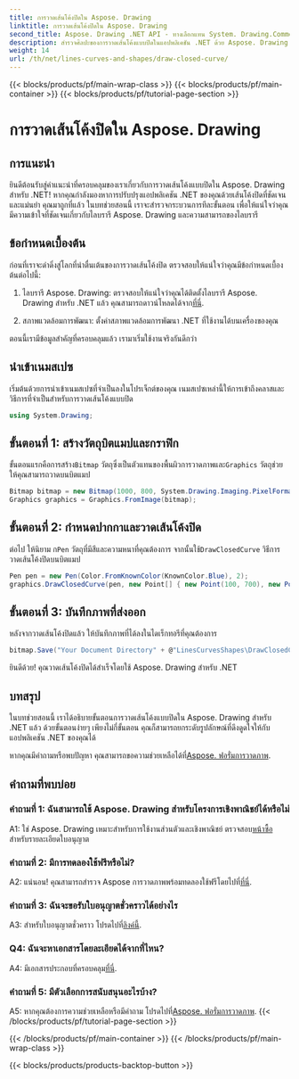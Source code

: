 ```yaml
---
title: การวาดเส้นโค้งปิดใน Aspose. Drawing
linktitle: การวาดเส้นโค้งปิดใน Aspose. Drawing
second_title: Aspose. Drawing .NET API - ทางเลือกแทน System. Drawing.Common
description: สำรวจศิลปะของการวาดเส้นโค้งแบบปิดในแอปพลิเคชัน .NET ด้วย Aspose. Drawing ยกระดับภาพของคุณได้อย่างง่ายดาย
weight: 14
url: /th/net/lines-curves-and-shapes/draw-closed-curve/
---
```


{{< blocks/products/pf/main-wrap-class >}}
{{< blocks/products/pf/main-container >}}
{{< blocks/products/pf/tutorial-page-section >}}

# การวาดเส้นโค้งปิดใน Aspose. Drawing

## การแนะนำ

ยินดีต้อนรับสู่คำแนะนำที่ครอบคลุมของเราเกี่ยวกับการวาดเส้นโค้งแบบปิดใน Aspose. Drawing สำหรับ .NET! หากคุณกำลังมองหาการปรับปรุงแอปพลิเคชัน .NET ของคุณด้วยเส้นโค้งปิดที่ชัดเจนและแม่นยำ คุณมาถูกที่แล้ว ในบทช่วยสอนนี้ เราจะสำรวจกระบวนการทีละขั้นตอน เพื่อให้แน่ใจว่าคุณมีความเข้าใจที่ชัดเจนเกี่ยวกับไลบรารี Aspose. Drawing และความสามารถของไลบรารี

## ข้อกำหนดเบื้องต้น

ก่อนที่เราจะดำดิ่งสู่โลกที่น่าตื่นเต้นของการวาดเส้นโค้งปิด ตรวจสอบให้แน่ใจว่าคุณมีข้อกำหนดเบื้องต้นต่อไปนี้:

1.  ไลบรารี Aspose. Drawing: ตรวจสอบให้แน่ใจว่าคุณได้ติดตั้งไลบรารี Aspose. Drawing สำหรับ .NET แล้ว คุณสามารถดาวน์โหลดได้จาก[ที่นี่](https://releases.aspose.com/drawing/net/).

2. สภาพแวดล้อมการพัฒนา: ตั้งค่าสภาพแวดล้อมการพัฒนา .NET ที่ใช้งานได้บนเครื่องของคุณ

ตอนนี้เรามีข้อมูลสำคัญที่ครอบคลุมแล้ว เรามาเริ่มใช้งานจริงกันดีกว่า

## นำเข้าเนมสเปซ

เริ่มต้นด้วยการนำเข้าเนมสเปซที่จำเป็นลงในโปรเจ็กต์ของคุณ เนมสเปซเหล่านี้ให้การเข้าถึงคลาสและวิธีการที่จำเป็นสำหรับการวาดเส้นโค้งแบบปิด

```csharp
using System.Drawing;
```

## ขั้นตอนที่ 1: สร้างวัตถุบิตแมปและกราฟิก

 ขั้นตอนแรกคือการสร้าง`Bitmap` วัตถุซึ่งเป็นตัวแทนของพื้นผิวการวาดภาพและ`Graphics` วัตถุช่วยให้คุณสามารถวาดบนบิตแมป

```csharp
Bitmap bitmap = new Bitmap(1000, 800, System.Drawing.Imaging.PixelFormat.Format32bppPArgb);
Graphics graphics = Graphics.FromImage(bitmap);
```

## ขั้นตอนที่ 2: กำหนดปากกาและวาดเส้นโค้งปิด

 ต่อไป ให้นิยาม ก`Pen` วัตถุที่มีสีและความหนาที่คุณต้องการ จากนั้นใช้`DrawClosedCurve` วิธีการวาดเส้นโค้งปิดบนบิตแมป

```csharp
Pen pen = new Pen(Color.FromKnownColor(KnownColor.Blue), 2);
graphics.DrawClosedCurve(pen, new Point[] { new Point(100, 700), new Point(350, 600), new Point(500, 500), new Point(650, 600), new Point(900, 700) });
```

## ขั้นตอนที่ 3: บันทึกภาพที่ส่งออก

หลังจากวาดเส้นโค้งปิดแล้ว ให้บันทึกภาพที่ได้ลงในไดเร็กทอรีที่คุณต้องการ

```csharp
bitmap.Save("Your Document Directory" + @"LinesCurvesShapes\DrawClosedCurve_out.png");
```

ยินดีด้วย! คุณวาดเส้นโค้งปิดได้สำเร็จโดยใช้ Aspose. Drawing สำหรับ .NET

## บทสรุป

ในบทช่วยสอนนี้ เราได้อธิบายขั้นตอนการวาดเส้นโค้งแบบปิดใน Aspose. Drawing สำหรับ .NET แล้ว ด้วยขั้นตอนง่ายๆ เพียงไม่กี่ขั้นตอน คุณก็สามารถยกระดับรูปลักษณ์ที่ดึงดูดใจให้กับแอปพลิเคชัน .NET ของคุณได้

 หากคุณมีคำถามหรือพบปัญหา คุณสามารถขอความช่วยเหลือได้ที่[Aspose. ฟอรั่มการวาดภาพ](https://forum.aspose.com/c/diagram/17).

## คำถามที่พบบ่อย

### คำถามที่ 1: ฉันสามารถใช้ Aspose. Drawing สำหรับโครงการเชิงพาณิชย์ได้หรือไม่

 A1: ใช่ Aspose. Drawing เหมาะสำหรับการใช้งานส่วนตัวและเชิงพาณิชย์ ตรวจสอบ[หน้าซื้อ](https://purchase.aspose.com/buy) สำหรับรายละเอียดใบอนุญาต

### คำถามที่ 2: มีการทดลองใช้ฟรีหรือไม่?

 A2: แน่นอน! คุณสามารถสำรวจ Aspose การวาดภาพพร้อมทดลองใช้ฟรีโดยไปที่[ที่นี่](https://releases.aspose.com/).

### คำถามที่ 3: ฉันจะขอรับใบอนุญาตชั่วคราวได้อย่างไร

 A3: สำหรับใบอนุญาตชั่วคราว โปรดไปที่[ลิงค์นี้](https://purchase.aspose.com/temporary-license/).

### Q4: ฉันจะหาเอกสารโดยละเอียดได้จากที่ไหน?

 A4: มีเอกสารประกอบที่ครอบคลุม[ที่นี่](https://reference.aspose.com/drawing/net/).

### คำถามที่ 5: มีตัวเลือกการสนับสนุนอะไรบ้าง?

 A5: หากคุณต้องการความช่วยเหลือหรือมีคำถาม โปรดไปที่[Aspose. ฟอรั่มการวาดภาพ](https://forum.aspose.com/c/diagram/17).
{{< /blocks/products/pf/tutorial-page-section >}}

{{< /blocks/products/pf/main-container >}}
{{< /blocks/products/pf/main-wrap-class >}}

{{< blocks/products/products-backtop-button >}}
